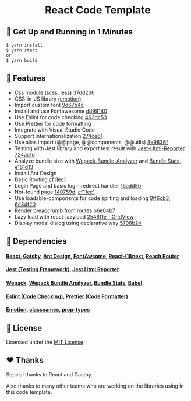 <h1 align="center">
  React Code Template
</h1>

## 🚀 Get Up and Running in 1 Minutes

   ```shell
   $ yarn install
   $ yarn start
   or
   $ yarn build

   ```

## 📌 Features

* Css module (scss, less) [37dd2d6](https://github.com/vuthaiduy1990/react-code-template/commit/37dd2d669c3ee9f4e917261b0fda83c9009cf3f5)
* CSS-in-JS library [(emotion)](https://emotion.sh)
* Import custom font [9d67b4c](https://github.com/vuthaiduy1990/react-code-template/commit/9d67b4ce25cb594ebcd3aee775afc732961098e1)
* Install and use Fontawesome [dd99140](https://github.com/vuthaiduy1990/react-code-template/commit/dd99140301a3cbcaf39d0d2067f19face20fe049)
* Use Eslint for code checking [463dc53](https://github.com/vuthaiduy1990/react-code-template/commit/463dc5364ddfef7ded9368e644b4121b43e14580)
* Use Prettier for code formatting
* Integrate with Visual Studio Code
* Support internationalization [274ce61](https://github.com/vuthaiduy1990/react-code-template/commit/274ce6174475a5a595c8d8d5f6052e79a678b287)
* Use alias import (@@page, @@components, @@utils) [8e9836f](https://github.com/vuthaiduy1990/react-code-template/commit/8e9836f06511eea48258632653bb2ffa21da2955)
* Testing with Jest library and export test result with [Jest-Html-Reporter](https://github.com/Hargne/jest-html-reporter#readme) [724ac1d](https://github.com/vuthaiduy1990/react-code-template/commit/724ac1d6dc84d54bd5490965d26058e38b6cfc94)
* Analyze bundle size with [Wepack-Bundle-Analyzer](https://www.npmjs.com/package/webpack-bundle-analyzer) and [Bundle Stats](https://github.com/relative-ci/bundle-stats/tree/master/packages/cli#readme), [e161d13](https://github.com/vuthaiduy1990/react-code-template/commit/e161d132a0e475e07aa64bc2103fec8a18202eb7)
* Install Ant Design
* Basic Routing [cf11ec1](https://github.com/vuthaiduy1990/react-code-template/commit/cf11ec16ee80da47ed6ae1fce7d47df48ed33995)
* Login Page and basic login redirect handler [16add8b](https://github.com/vuthaiduy1990/react-code-template/commit/16add8b89ff79a8d6263ef6d991bf84aa565c120)
* Not-found page [140759d](https://github.com/vuthaiduy1990/react-code-template/commit/140759d82e34ebf3f8754d72cd97650b21ebf231), [cf11ec1](https://github.com/vuthaiduy1990/react-code-template/commit/cf11ec16ee80da47ed6ae1fce7d47df48ed33995)
* Use loadable-components for code spliting and loading [9ff6cb3](https://github.com/vuthaiduy1990/react-code-template/commit/9ff6cb3dae811e42c8012729ab99a1cb6add143f), [6c34f20](https://github.com/vuthaiduy1990/react-code-template/commit/6c34f2068ec517f49bff62d0ea005c24f615de27)
* Render breadcrumb from routes [b6e04b7](https://github.com/vuthaiduy1990/react-code-template/commit/b6e04b746564bdc99bc6682566cb30f944102269)
* Lazy load with react-lazyload [2548f1e - GridView](https://github.com/vuthaiduy1990/react-code-template/commit/2548f1e78af94e981fcea2ccafadb253f10ecaa5)
* Display modal dialog using declarative way [5708b24](https://github.com/vuthaiduy1990/react-code-template/commit/5708b24d7c59fade1308528b698908d74147a370)


## 🔗 Dependencies

#### [React](https://reactjs.org/), [Gatsby](https://www.gatsbyjs.org/), [Ant Design](https://ant.design/), [FontAwsome](https://fontawesome.com/), [React-i18next](https://react.i18next.com/), [Reach Router](https://reach.tech/router)
#### [Jest (Testing Framework)](https://jestjs.io/), [Jest Html Reporter](https://github.com/Hargne/jest-html-reporter#readme)
#### [Wepack](https://webpack.js.org/), [Wepack Bundle Analyzer](https://www.npmjs.com/package/webpack-bundle-analyzer), [Bundle Stats](https://github.com/relative-ci/bundle-stats/tree/master/packages/cli#readme), [Babel](https://babeljs.io/)
#### [Eslint (Code Checking)](https://eslint.org/), [Prettier (Code Formatter)](https://prettier.io/)
#### [Emotion](https://emotion.sh), [classnames](https://github.com/JedWatson/classnames), [prop-types](https://github.com/facebook/prop-types)
## :memo: License

Licensed under the [MIT License](./LICENSE).

## ❤️ Thanks

Sepcial thanks to React and Gastby.

Also thanks to many other teams who are working on the libraries using in this code template.

